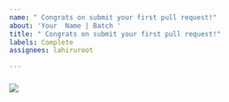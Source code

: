 ```yaml
---
name: " Congrats on submit your first pull request!"
about: 'Your  Name | Batch '
title: " Congrats on submit your first pull request!"
labels: Complete
assignees: lahiruroot

---
```


### ![](https://media.giphy.com/media/3oz9ZE2Oo9zRC/giphy.gif)
